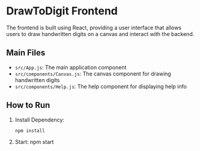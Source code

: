 # DrawToDigit Frontend

The frontend is built using React, providing a user interface that allows users to draw handwritten digits on a canvas and interact with the backend.

## Main Files

- `src/App.js`: The main application component
- `src/components/Canvas.js`: The canvas component for drawing handwritten digits
- `src/components/Help.js`: The help component for displaying help info

## How to Run

1. Install Dependency:

   ```bash
   npm install

   ```

2. Start:
   npm start
